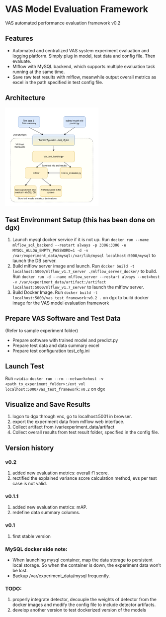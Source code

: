 # VAS Model Evaluation Framework
VAS automated performance evaluation framework v0.2

## Features
 - Automated and centralized VAS system experiment evaluation and logging platform. Simply plug in model, test data and config file. Then evaluate.
 - Mlflow with MySQL backend, which supports multiple evaluation task running at the same time.
 - Save raw test results with mlflow, meanwhile output overall metrics as excel in the path specified in test config file.

## Architecture
<img src="https://github.com/dsaidgovsg/vas_model_evaluation_framework/blob/master/vas_test_framework.png" width="300">

## Test Environment Setup (this has been done on dgx)
1. Launch mysql docker service if it is not up. Run `docker run --name mlflow_sql_backend --restart always -p 3306:3306 -e MYSQL_ALLOW_EMPTY_PASSWORD=1 -d -v /var/experiment_data/mysql:/var/lib/mysql localhost:5000/mysql` to launch the DB server.
2. Build mlflow server image and launch. Run `docker build -t localhost:5000/mlflow_v1.7_server ./mlflow_server_docker/` to build. Run `docker run -d --name mlflow_server --restart always --net=host -v /var/experiment_data/artifact:/artifact localhost:5000/mlflow_v1.7_server` to launch the mlflow server.
2. Build Docker Image. Run `docker build -t localhost:5000/vas_test_framework:v0.2 .` on dgx to build docker image for the VAS model evaluation framework

## Prepare VAS Software and Test Data
(Refer to sample experiment folder)
 - Prepare software with trained model and predict.py
 - Prepare test data and data summary excel
 - Prepare test configuration test_cfg.ini

## Launch Test
Run `nvidia-docker run --rm --network=host -v <path_to_experiment_folder>:/ext_vol localhost:5000/vas_test_framework:v0.2` on dgx

## Visualize and Save Results
 1. logon to dgx through vnc, go to localhost:5001 in browser.
 2. export the experiment data from mlflow web interface.
 3. Collect artifact from /var/experiment_data/artifact
 4. Collect overall results from test result folder, specified in the config file.

## Version history

### v0.2
 1. added new evaluation metrics: overall f1 score.
 2. rectified the explained variance score calculation method, evs per test case is not valid.

### v0.1.1
 1. added new evaluation metrics: mAP.
 2. redefine data summary columns.

### v0.1
 1. first stable version

### MySQL docker side note:
 - When launching mysql container, map the data storage to persistent local storage. So when the container is down, the experiment data won’t be lost.
 - Backup /var/experiment_data/mysql frequently.

### TODO:
 1. properly integrate detector, decouple the weights of detector from the docker images and modify the config file to include detector artifacts.
 2. develop another version to test dockerized version of the models
